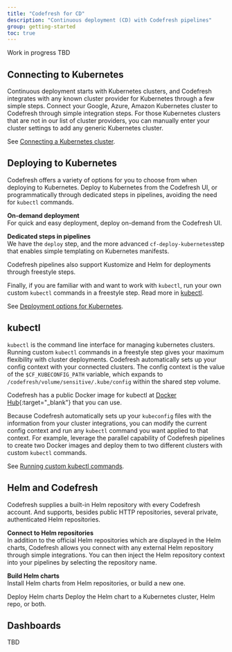 ```yaml
---
title: "Codefresh for CD"
description: "Continuous deployment (CD) with Codefresh pipelines"
group: getting-started
toc: true
---
```


Work in progress TBD

<!--Focus on

Connecting K8s cluster
Deploying K8s
Running kubectl
Connecting to Helm registries
Building Helm charts
Pushing Helm charts
Deploying Helm charts
Dashboards -->


## Connecting to Kubernetes 
Continuous deployment starts with Kubernetes clusters, and Codefresh integrates with any known cluster provider for Kubernetes through a few simple steps. Connect your Google, Azure, Amazon Kubernetes cluster to Codefresh through simple integration steps. 
For those Kubernetes clusters that are not in our list of cluster providers, you can manually enter your cluster settings to add any generic Kubernetes cluster.

See [Connecting a Kubernetes cluster]({{site.baseurl}}/docs/integrations/kubernetes/#connect-a-kubernetes-cluster).

## Deploying to Kubernetes 
Codefresh offers a variety of options for you to choose from when deploying to Kubernetes.
Deploy to Kubernetes from the Codefresh UI, or programmatically through dedicated steps in pipelines, avoiding the need for `kubectl` commands.    

**On-demand deployment**  
For quick and easy deployment, deploy on-demand from the Codefresh UI.

**Dedicated steps in pipelines**  
We have the `deploy` step, and the more advanced `cf-deploy-kubernetes`step that enables simple templating on Kubernetes manifests.   

Codefresh pipelines also support Kustomize and Helm for deployments through freestyle steps. 

Finally, if you are familiar with and want to work with `kubectl`, run your own custom `kubectl` commands in a freestyle step. Read more in [kubectl](#kubectl).

See [Deployment options for Kubernetes]({{site.baseurl}}/docs/deployments/kubernetes/deployment-options-to-kubernetes/).

## kubectl
`kubectl` is the command line interface for managing kubernetes clusters. Running custom `kubectl` commands in a freestyle step gives your maximum flexibility with cluster deployments.
Codefresh automatically sets up your config context with your connected clusters. The config context is the value of the `$CF_KUBECONFIG_PATH` variable, which expands to `/codefresh/volume/sensitive/.kube/config` within the shared step volume.

Codefresh has a public Docker image for kubectl at [Docker Hub](https://hub.docker.com/r/codefresh/kubectl/tags){:target="\_blank"} that you can use.

Because Codefresh automatically sets up your `kubeconfig` files with the information from your cluster integrations, you can modify the current config context and run any `kubectl` command you want applied to that context. For example, leverage the parallel capability of Codefresh pipelines to create two Docker images and deploy them to two different clusters with custom `kubectl` commands. 

See [Running custom kubectl commands]({{site.baseurl}}/docs/deployments/kubernetes/custom-kubectl-commands/).

## Helm and Codefresh
Codefresh supplies a built-in Helm repository with every Codefresh account. And supports, besides public HTTP repositories, several private, authenticated Helm repositories. 

**Connect to Helm repositories**  
In addition to the official Helm repositories which are displayed in the Helm charts, Codefresh allows you connect with any external Helm repository through simple integrations. You can then inject the Helm repository context into your pipelines by selecting the repository name.

**Build Helm charts**  
Install Helm charts from Helm repositories, or build a new one.

<!--Codefresh has a dedicated step for Helm step to easily integrate Helm in Codefresh pipelines, and authenticate, configure, and execute Helm commands.
The Helm step can operate in one of three modes covering most scenarios:
* Install the chart into a Kubernetes cluster. This is the default mode if not explicitly set.
* Package the chart and push it to the defined repository.
Authentication to  set up authentication and add the repo to Helm. This is useful if you want to write your own helm commands using the freestyle step’s commands property, but you still want the step to handle authentication. -->

Deploy Helm charts
Deploy the Helm chart to a Kubernetes cluster, Helm repo, or both.  


## Dashboards

TBD
<!--Dashboards are key to providing the right information at the right time.

Helm Boards


Helm Releases
The Helm Releases dashboard provides a unique view into your production Kubernetes cluster, and actions for . You can see the current status of your cluster, including the currently deployed releases, their previous revisions including change tracking, and even roll back to a previous release.

perational Dashboards ~ Exposing the most commonly needed application and environmental information to developers so that they can troubleshoot without needing assistance from the DevOps teams; even in production

Analytical Dashboards ~ Developers often need to reach out to the DevOps team to get statistics and metrics around builds and deployments. Codefresh automatically generates DORA metrics as well as many other key indicators of build and deployment efficiency, which can be easily viewed in seconds by product owners and management alike.

Kubernetes Services

Environments
-->
